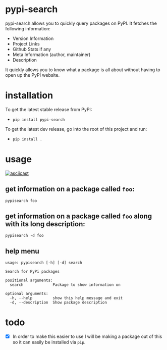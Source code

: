 # pypi-search

pypi-search allows you to quickly query packages on PyPI.
It fetches the following information:
- Version Information
- Project Links
- Github Stats if any
- Meta Information (author, maintainer)
- Description

It quickly allows you to know what a package is all about without having to open up
the PyPI website.

# installation

To get the latest stable release from PyPI:
- `pip install pypi-search`

To get the latest dev release, go into the root of this project and run:
- `pip install .`

# usage

[![asciicast](https://asciinema.org/a/JTlNXr0PrfDT9exEDkGQeklGz.svg)](https://asciinema.org/a/JTlNXr0PrfDT9exEDkGQeklGz)

get information on a package called `foo`:
---
`pypisearch foo`

get information on a package called `foo` along with its long description:
---
`pypisearch -d foo`

## help menu

```
usage: pypisearch [-h] [-d] search

Search for PyPi packages

positional arguments:
  search             Package to show information on

optional arguments:
  -h, --help         show this help message and exit
  -d, --description  Show package description
```


# todo

- [x] In order to make this easier to use I will be making a package out of this
so it can easily be installed via `pip`.
